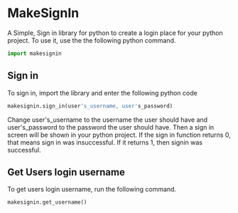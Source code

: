 # MakeSignIn

A Simple, Sign in library for python to create a login place for your python project. To use it, use the the following python command.
```python
import makesignin
```
## Sign in

To sign in, import the library and enter the following python code
```python
makesignin.sign_in(user's_username, user's_password)
```
Change user's_username to the username the user should have and user's_password to the password the user should have. Then a sign in screen will be shown in your python project.
If the sign in function returns 0, that means sign in was insuccessful. If it returns 1, then signin was successful.

## Get Users login username
To get users login username, run the following command.
```python
makesignin.get_username()
```
